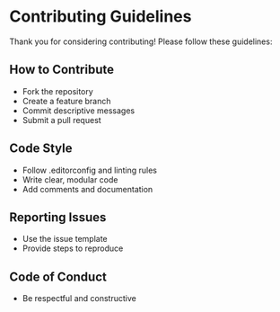 # Contributing Guidelines

Thank you for considering contributing! Please follow these guidelines:

## How to Contribute
- Fork the repository
- Create a feature branch
- Commit descriptive messages
- Submit a pull request

## Code Style
- Follow .editorconfig and linting rules
- Write clear, modular code
- Add comments and documentation

## Reporting Issues
- Use the issue template
- Provide steps to reproduce

## Code of Conduct
- Be respectful and constructive
